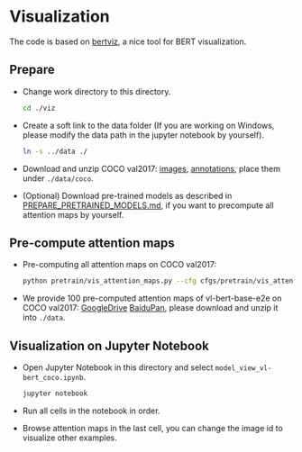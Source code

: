 # Visualization

The code is based on [bertviz](https://github.com/jessevig/bertviz), a nice tool for BERT visualization.

## Prepare

* Change work directory to this directory.

  ```bash
  cd ./viz
  ```

* Create a soft link to the data folder (If you are working on Windows, please modify the data path in the jupyter notebook by yourself).

  ```bash
  ln -s ../data ./
  ```

* Download and unzip COCO val2017: [images](http://images.cocodataset.org/zips/val2017.zip), [annotations](http://images.cocodataset.org/annotations/annotations_trainval2017.zip), place them under ```./data/coco```.

* (Optional) Download pre-trained models as described in [PREPARE_PRETRAINED_MODELS.md](../model/pretrained_model/PREPARE_PRETRAINED_MODELS.md), if you want to precompute all attention maps by yourself.

## Pre-compute attention maps
* Pre-computing all attention maps on COCO val2017: 
  
  ```bash
  python pretrain/vis_attention_maps.py --cfg cfgs/pretrain/vis_attention_maps_coco.yaml --save-dir ./vl-bert_viz
  ```
* We provide 100 pre-computed attention maps of vl-bert-base-e2e on COCO val2017: [GoogleDrive](https://drive.google.com/file/d/1TFfqArX3lwOPQ8EklZ6px5-gvOvoGdTr/view?usp=sharing) [BaiduPan](https://pan.baidu.com/s/1l0T5vAuklQTrAmD3wbJ7uQ), please download and unzip it into ```./data```.

## Visualization on Jupyter Notebook
* Open Jupyter Notebook  in this directory and select ```model_view_vl-bert_coco.ipynb```.
    ```bash
    jupyter notebook
    ```

* Run all cells in the notebook in order.

* Browse attention maps in the last cell, you can change the image id to visualize other examples.

 
